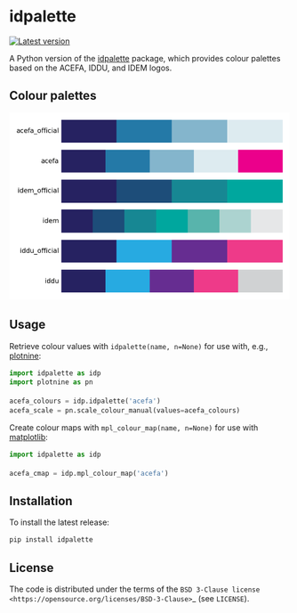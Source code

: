# idpalette

[![Latest version](https://badge.fury.io/py/idpalette.svg)](https://pypi.org/project/idpalette/)

A Python version of the [idpalette](https://github.com/idem-lab/idpalette) package, which provides colour palettes based on the ACEFA, IDDU, and IDEM logos.

## Colour palettes

![Palette colours](https://github.com/robmoss/idpalette/blob/master/palettes.png)

## Usage

Retrieve colour values with ``idpalette(name, n=None)`` for use with, e.g., [plotnine](https://plotnine.org/):

```py
import idpalette as idp
import plotnine as pn

acefa_colours = idp.idpalette('acefa')
acefa_scale = pn.scale_colour_manual(values=acefa_colours)
```

Create colour maps with ``mpl_colour_map(name, n=None)`` for use with [matplotlib](https://matplotlib.org/):

```py
import idpalette as idp

acefa_cmap = idp.mpl_colour_map('acefa')
```

## Installation

To install the latest release:

```sh
pip install idpalette
```

## License

The code is distributed under the terms of the `BSD 3-Clause license <https://opensource.org/licenses/BSD-3-Clause>`_ (see ``LICENSE``).
